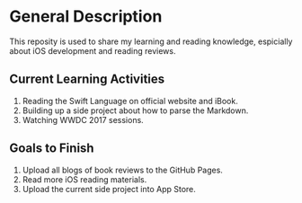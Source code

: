 # General Description 
This reposity is used to share my learning and reading knowledge, espicially about iOS development and reading reviews. 

 ## Current Learning Activities
 1. Reading the Swift Language on official website and iBook.
 2. Building up a side project about how to parse the Markdown.
 3. Watching WWDC 2017 sessions. 
 
 ## Goals to Finish
 1. Upload all blogs of book reviews to the GitHub Pages. 
 2. Read more iOS reading materials. 
 3. Upload the current side project into App Store.

